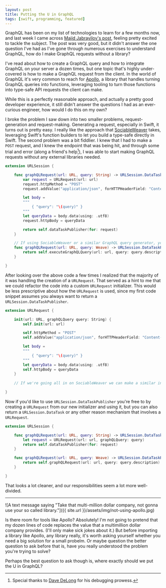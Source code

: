 ```yaml
---
layout: post
title: Putting the U in GraphQL
tags: [swift, programming, featured]
---
```


GraphQL has been on my list of technologies to learn for a few months now, and last week I came across [Majid Jabrayilov's post](https://swiftwithmajid.com/2021/02/24/graphql-in-swift/), feeling pretty excited to tackle the subject. The post was very good, but it didn't answer the one question I've had as I've gone through numerous exercises to understand GraphQL, how do I make GraphQL requests without a library?

I've read about how to create a GraphQL query and how to integrate GraphQL on your server a dozen times, but one topic that's highly under-covered is how to make a GraphQL request from the client. In the world of GraphQL it's very common to reach for [Apollo](https://www.apollographql.com), a library that handles turning GraphQL queries into functions, leveraging tooling to turn those functions into type-safe API requests the client can make.

While this is a perfectly reasonable approach, and actually a pretty good developer experience, it still didn't answer the questions I had as an ever-curious engineer, how would I do this on my own?

I broke the problem I saw down into two smaller problems, request-generation and request-making. Generating a request, especially in Swift, it turns out is pretty easy. I really like the approach that [SociableWeaver](https://github.com/NicholasBellucci/SociableWeaver) takes, leveraging Swift's function builders to let you build a type-safe directly in Swift. The second problem was a bit fiddlier. I knew that I had to make a `POST` request, and I knew the endpoint that was being hit, and through some trial and error (along a friend's help[^1]), I was able to start making GraphQL requests without any external libraries needed.

```swift
extension URLSession {

    func graphQLRequest(url: URL, query: String) -> URLSession.DataTaskPublisher {
        var request = URLRequest(url: url)
        request.httpMethod = "POST"
        request.addValue("application/json", forHTTPHeaderField: "Content-Type")

        let body =
        """
            { "query": "\(query)" }
        """
        let queryData = body.data(using: .utf8)
        request.httpBody = queryData

        return self.dataTaskPublisher(for: request)
    }

    // If using SociableWeaver or a similar GraphQL query generator, you can do it in a type-safe manner.
    func graphQLRequest(url: URL, query: Weave) -> URLSession.DataTaskPublisher {
        return self.executeGraphQLQuery(url: url, query: query.description)
    }

}
```

After looking over the above code a few times I realized that the majority of it was handling the creation of a `URLRequest`. That served as a hint to me that we could refactor the code into a custom `URLRequest` initializer. This would be less prescriptive about how the `URLRequest` is used, since my first code snippet assumes you always want to return a `URLSession.DataTaskPublisher`.

```swift
extension URLRequest {

    init(url: URL, graphQLQuery query: String) {
        self.init(url: url)

        self.httpMethod = "POST"
        self.addValue("application/json", forHTTPHeaderField: "Content-Type")

        let body =
        """
            { "query": "\(query)" }
        """
        let queryData = body.data(using: .utf8)
        self.httpBody = queryData
    }
    
    // If we're going all in on SociableWeaver we can make a similar initializer that takes a `Weave` parameter instead of a `String`.

}
```

Now if you'd like to use `URLSession.DataTaskPublisher` you're free to by creating a `URLRequest` from our new initializer and using it, but you can also return a `URLSession.DataTask` or any other reason mechanism that involves a `URLRequest`.

```swift
extension URLSession {

    func graphQLRequest(url: URL, query: String) -> URLSession.DataTaskPublisher {
        let request = URLRequest(url: url, graphQLQuery: query)
        return self.dataTaskPublisher(for: request)
    }

    func graphQLRequest(url: URL, query: Weave) -> URLSession.DataTaskPublisher {
        return self.graphQLRequest(url: url, query: query.description)
    }

}
```

That looks a lot cleaner, and our responsibilities seem a lot more well-divided.

---

![A text message saying "Take that multi-million dollar company, not gonna use your so called library."]({{ site.url }}/assets/img/not-using-apollo.jpg)

Is there room for tools like Apollo? Absolutely! I'm not going to pretend that my dozen lines of code replaces the value that a multimillion dollar company provides. (I'll only make sick jokes about it.) But before importing a library like Apollo, any library really, it's worth asking yourself whether you need a big solution for a small probelm. Or maybe question the better question to ask before that is, have you really understood the problem you're trying to solve?

Perhaps the best question to ask though is, where exactly should we put the U in GraphQL?

[^1]: Special thanks to [Dave DeLong](https://twitter.com/davedelong) for his debugging prowess.